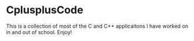 # CplusplusCode

This is a collection of most of the C and C++ applicaitons I have worked on in and out of school. Enjoy!

